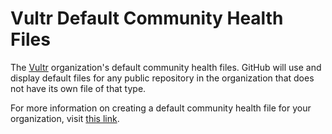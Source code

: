 # Vultr Default Community Health Files
The [Vultr](https://www.vultr.com/) organization's default community health files. GitHub will use and display default files for any public repository in the organization that does not have its own file of that type.

For more information on creating a default community health file for your organization, visit [this link](https://help.github.com/en/articles/creating-a-default-community-health-file-for-your-organization).
